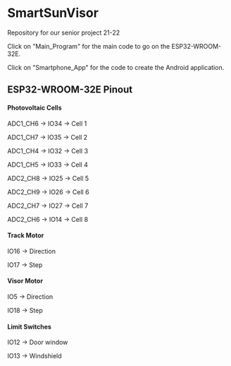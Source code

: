 # SmartSunVisor
Repository for our senior project 21-22

Click on "Main_Program" for the main code to go on the ESP32-WROOM-32E.

Click on "Smartphone_App" for the code to create the Android application.

ESP32-WROOM-32E Pinout
-----------------------------------------
#### Photovoltaic Cells

ADC1_CH6 -> IO34 -> Cell 1

ADC1_CH7 -> IO35 -> Cell 2

ADC1_CH4 -> IO32 -> Cell 3

ADC1_CH5 -> IO33 -> Cell 4

ADC2_CH8 -> IO25 -> Cell 5

ADC2_CH9 -> IO26 -> Cell 6

ADC2_CH7 -> IO27 -> Cell 7

ADC2_CH6 -> IO14 -> Cell 8

#### Track Motor

IO16 -> Direction

IO17 -> Step

#### Visor Motor

IO5 -> Direction

IO18 -> Step

#### Limit Switches

IO12 -> Door window

IO13 -> Windshield
